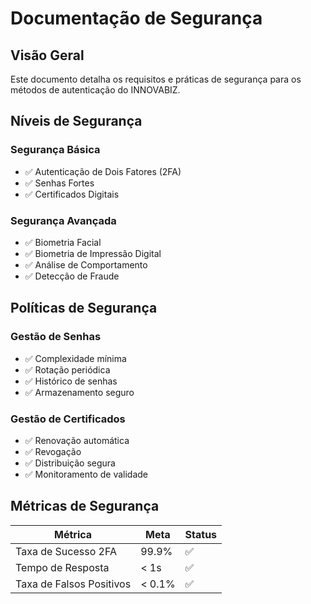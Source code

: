 # Documentação de Segurança

## Visão Geral
Este documento detalha os requisitos e práticas de segurança para os métodos de autenticação do INNOVABIZ.

## Níveis de Segurança

### Segurança Básica
- ✅ Autenticação de Dois Fatores (2FA)
- ✅ Senhas Fortes
- ✅ Certificados Digitais

### Segurança Avançada
- ✅ Biometria Facial
- ✅ Biometria de Impressão Digital
- ✅ Análise de Comportamento
- ✅ Detecção de Fraude

## Políticas de Segurança

### Gestão de Senhas
- ✅ Complexidade mínima
- ✅ Rotação periódica
- ✅ Histórico de senhas
- ✅ Armazenamento seguro

### Gestão de Certificados
- ✅ Renovação automática
- ✅ Revogação
- ✅ Distribuição segura
- ✅ Monitoramento de validade

## Métricas de Segurança

| Métrica | Meta | Status |
|---------|------|--------|
| Taxa de Sucesso 2FA | 99.9% | ✅ |
| Tempo de Resposta | < 1s | ✅ |
| Taxa de Falsos Positivos | < 0.1% | ✅ |
